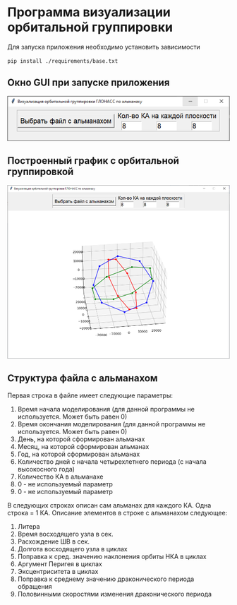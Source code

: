 # Программа визуализации орбитальной группировки

Для запуска приложения необходимо установить зависимости 

`pip install ./requirements/base.txt`

## Окно GUI при запуске приложения 

![image](./images/start_GUI.png)

## Построенный график с орбитальной группировкой

![image](./images/GUI_with_plot.png)

## Структура файла с альманахом

Первая строка в файле имеет следующие параметры:
1. Время начала моделирования (для данной программы не используется. Может быть равен 0)
2. Время окончания моделирования (для данной программы не используется. Может быть равен 0)
3. День, на которой сформирован альманах
4. Месяц, на которой сформирован альманах
5. Год, на которой сформирован альманах
6. Количество дней с начала четырехлетнего периода (с начала высокосного года)
7. Количество КА в альманахе
8. 0 - не используемый параметр
9. 0 - не используемый параметр
   
В следующих строках описан сам альманах для каждого КА. Одна строка = 1 КА. Описание элементов в строке с альманахом следующее:
1. Литера
2. Время восходящего узла в сек.
3. Расхождение ШВ в сек.
4. Долгота восходящего узла в циклах
5. Поправка к сред. значению наклонения орбиты НКА в циклах
6. Аргумент Перигея в циклах
7. Эксцентриситета в циклах
8. Поправка к среднему значению драконического периода обращения
9. Половинными скоростями изменения драконического периода


